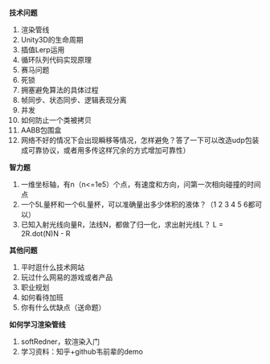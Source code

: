 **技术问题**

1. 渲染管线
2. Unity3D的生命周期
3. 插值Lerp运用
4. 循环队列代码实现原理
5. 赛马问题
6. 死锁
7. 拥塞避免算法的具体过程
8. 帧同步、状态同步、逻辑表现分离
9. 并发
10. 如何防止一个类被拷贝
11. AABB包围盒
12. 网络不好的情况下会出现瞬移等情况，怎样避免？答了一下可以改造udp包装成可靠协议，或者用多传这样冗余的方式增加可靠性）

**智力题**

1. 一维坐标轴，有n（n<=1e5）个点，有速度和方向，问第一次相向碰撞的时间点
2. 一个5L量杯和一个6L量杯，可以准确量出多少体积的液体？（1 2 3 4 5 6都可以）
3. 已知入射光线向量R，法线N，都做了归一化，求出射光线L？    L = 2R.dot(N)N - R

**其他问题**

1. 平时逛什么技术网站
2. 玩过什么网易的游戏或者产品
3. 职业规划
4. 如何看待加班
5. 你有什么优缺点（送命题）


**如何学习渲染管线**

1. softRedner，软渲染入门
2. 学习资料：知乎+github韦前辈的demo

